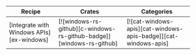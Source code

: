 | Recipe | Crates | Categories |
|--------|--------|------------|
| [Integrate with Windows APIs][ex-windows] | [![windows-rs-github][c-windows-rs-github-badge]][windows-rs-github] | [![cat-windows-apis][cat-windows-apis-badge]][cat-windows-apis] |
